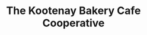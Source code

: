 ---
title: "The Kootenay Bakery Cafe Cooperative"
url: /nelson/the-kootenay-bakery-cafe-cooperative/
shop: bakery
---